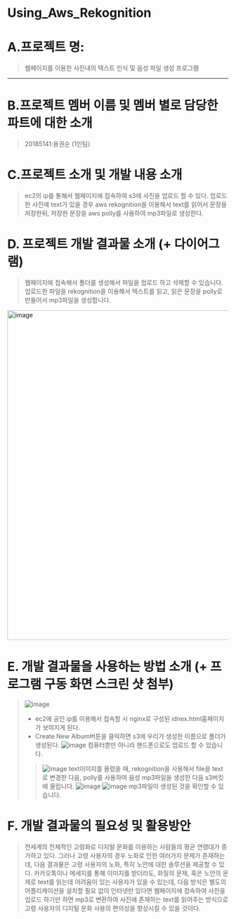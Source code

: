 # Using_Aws_Rekognition
# A.프로젝트 명:
>웹페이지를 이용한 사진내의 텍스트 인식 및 음성 파일 생성 프로그램
------

# B.프로젝트 멤버 이름 및 멤버 별로 담당한 파트에 대한 소개
> 20185141:용권순 (1인팀)
# C.프로젝트 소개 및 개발 내용 소개
>ec2의 ip를 통해서 웹페이지에 접속하여 s3에 사진을 업로드 할 수 있다. 업로드한 사진에 text가 있을 경우 aws rekognition을 이용해서 text를 읽어서 문장을 저장한뒤, 저장한 문장을 aws polly를 사용하여 mp3파일로 생성한다. 

# D.	프로젝트 개발 결과물 소개 (+ 다이어그램)
>웹페이지에 접속해서 폴더를 생성해서 파일을 업로드 하고 삭제할 수 있습니다. 업로드한 파일을 rekognition을 이용해서 텍스트를 읽고, 읽은 문장을 
>polly로 만들어서 mp3파일을 생성합니다.
<img width="751" alt="image" src="https://user-images.githubusercontent.com/45085563/144748105-b3c80428-fd46-4174-8767-df816b0b12fc.png">

# E.	개발 결과물을 사용하는 방법 소개 (+ 프로그램 구동 화면 스크린 샷 첨부)
>![image](https://user-images.githubusercontent.com/45085563/142407419-6076abca-ce17-4ebe-b8a6-1ecc204ff14a.png)
>+ ec2에 공인 ip를 이용해서 접속할 시 nginx로 구성된 idnex.html홈페이지가 보여지게 된다. 
>+ Create New Album버튼을 클릭하면 s3에 우리가 생성한 이름으로 폴더가 생성된다. 
>![image](https://user-images.githubusercontent.com/45085563/142408671-11f8265d-514f-4b34-b81a-85a823934512.png)
컴퓨터뿐만 아니라 핸드폰으로도 업로드 할 수 있습니다. 
>>![image](https://user-images.githubusercontent.com/45085563/142409594-f8666e30-7618-466d-8ec3-55b4e3dd2e7e.png) 
>text이미지를 올렸을 때, rekognition을 사용해서 file을 text로 변경한 다음, polly를 사용하여 음성 mp3파일을 생성한 다음 s3버킷에 올립니다. 
>![image](https://user-images.githubusercontent.com/45085563/144748341-3de8505b-b1ad-4a35-ae03-1ac688574389.png)
>![image](https://user-images.githubusercontent.com/45085563/144746396-766a7819-c982-4282-b8cf-874b688bb0e5.png)
>mp3파일이 생성된 것을 확인할 수 있습니다.

# F.	개발 결과물의 필요성 및 활용방안
>전세계의 전체적인 고령화로 디지털 문화를 이용하는 사람들의 평균 연령대가 증가하고 있다. 그러나 고령 사용자의 경우 노화로 인한 여러가지 문제가 존재하는데, 다음 결과물은 고령 사용자의 노화, 특히 노안에 대한 솔루션을 제공할 수 있다. 카카오톡이나 메세지를 통해 이미지를 받더라도, 화질의 문제, 혹은 노안의 문제로 text를 읽는데 어려움이 있는 사용자가 있을 수 있는데, 다음 방식은 별도의 어플리케이션을 설치할 필요 없이 인터넷만 있다면 웹페이지에 접속하여 사진을 업로드 하기만 하면 mp3로 변환하여 사진에 존재하는 text를 읽어주는 방식으로 고령 사용자의 디지털 문화 사용의 편의성을 향상시킬 수 있을 것이다.
